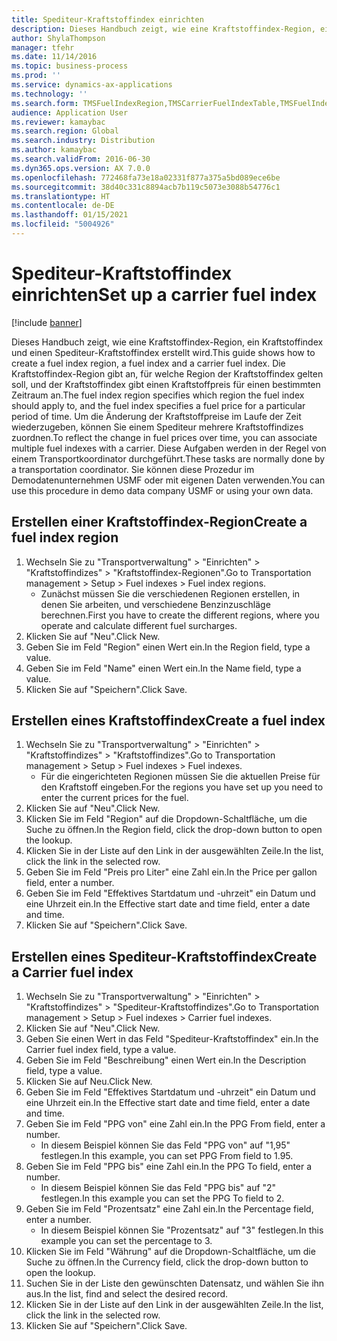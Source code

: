 ```yaml
---
title: Spediteur-Kraftstoffindex einrichten
description: Dieses Handbuch zeigt, wie eine Kraftstoffindex-Region, ein Kraftstoffindex und einen Spediteur-Kraftstoffindex erstellt wird.
author: ShylaThompson
manager: tfehr
ms.date: 11/14/2016
ms.topic: business-process
ms.prod: ''
ms.service: dynamics-ax-applications
ms.technology: ''
ms.search.form: TMSFuelIndexRegion,TMSCarrierFuelIndexTable,TMSFuelIndex
audience: Application User
ms.reviewer: kamaybac
ms.search.region: Global
ms.search.industry: Distribution
ms.author: kamaybac
ms.search.validFrom: 2016-06-30
ms.dyn365.ops.version: AX 7.0.0
ms.openlocfilehash: 772468fa73e18a02331f877a375a5bd089ece6be
ms.sourcegitcommit: 38d40c331c8894acb7b119c5073e3088b54776c1
ms.translationtype: HT
ms.contentlocale: de-DE
ms.lasthandoff: 01/15/2021
ms.locfileid: "5004926"
---
```

# <a name="set-up-a-carrier-fuel-index"></a><span data-ttu-id="2efde-103">Spediteur-Kraftstoffindex einrichten</span><span class="sxs-lookup"><span data-stu-id="2efde-103">Set up a carrier fuel index</span></span>

[!include [banner](../../includes/banner.md)]

<span data-ttu-id="2efde-104">Dieses Handbuch zeigt, wie eine Kraftstoffindex-Region, ein Kraftstoffindex und einen Spediteur-Kraftstoffindex erstellt wird.</span><span class="sxs-lookup"><span data-stu-id="2efde-104">This guide shows how to create a fuel index region, a fuel index and a carrier fuel index.</span></span> <span data-ttu-id="2efde-105">Die Kraftstoffindex-Region gibt an, für welche Region der Kraftstoffindex gelten soll, und der Kraftstoffindex gibt einen Kraftstoffpreis für einen bestimmten Zeitraum an.</span><span class="sxs-lookup"><span data-stu-id="2efde-105">The fuel index region specifies which region the fuel index should apply to, and the fuel index specifies a fuel price for a particular period of time.</span></span> <span data-ttu-id="2efde-106">Um die Änderung der Kraftstoffpreise im Laufe der Zeit wiederzugeben, können Sie einem Spediteur mehrere Kraftstoffindizes zuordnen.</span><span class="sxs-lookup"><span data-stu-id="2efde-106">To reflect the change in fuel prices over time, you can associate multiple fuel indexes with a carrier.</span></span>  <span data-ttu-id="2efde-107">Diese Aufgaben werden in der Regel von einem Transportkoordinator durchgeführt.</span><span class="sxs-lookup"><span data-stu-id="2efde-107">These tasks are normally done by a transportation coordinator.</span></span> <span data-ttu-id="2efde-108">Sie können diese Prozedur im Demodatenunternehmen USMF oder mit eigenen Daten verwenden.</span><span class="sxs-lookup"><span data-stu-id="2efde-108">You can use this procedure in demo data company USMF or using your own data.</span></span>


## <a name="create-a-fuel-index-region"></a><span data-ttu-id="2efde-109">Erstellen einer Kraftstoffindex-Region</span><span class="sxs-lookup"><span data-stu-id="2efde-109">Create a fuel index region</span></span>
1. <span data-ttu-id="2efde-110">Wechseln Sie zu "Transportverwaltung" > "Einrichten" > "Kraftstoffindizes" > "Kraftstoffindex-Regionen".</span><span class="sxs-lookup"><span data-stu-id="2efde-110">Go to Transportation management > Setup > Fuel indexes > Fuel index regions.</span></span>
    * <span data-ttu-id="2efde-111">Zunächst müssen Sie die verschiedenen Regionen erstellen, in denen Sie arbeiten, und verschiedene Benzinzuschläge berechnen.</span><span class="sxs-lookup"><span data-stu-id="2efde-111">First you have to create the different regions, where you operate and calculate different fuel surcharges.</span></span>  
2. <span data-ttu-id="2efde-112">Klicken Sie auf "Neu".</span><span class="sxs-lookup"><span data-stu-id="2efde-112">Click New.</span></span>
3. <span data-ttu-id="2efde-113">Geben Sie im Feld "Region" einen Wert ein.</span><span class="sxs-lookup"><span data-stu-id="2efde-113">In the Region field, type a value.</span></span>
4. <span data-ttu-id="2efde-114">Geben Sie im Feld "Name" einen Wert ein.</span><span class="sxs-lookup"><span data-stu-id="2efde-114">In the Name field, type a value.</span></span>
5. <span data-ttu-id="2efde-115">Klicken Sie auf "Speichern".</span><span class="sxs-lookup"><span data-stu-id="2efde-115">Click Save.</span></span>

## <a name="create-a-fuel-index"></a><span data-ttu-id="2efde-116">Erstellen eines Kraftstoffindex</span><span class="sxs-lookup"><span data-stu-id="2efde-116">Create a fuel index</span></span>
1. <span data-ttu-id="2efde-117">Wechseln Sie zu "Transportverwaltung" > "Einrichten" > "Kraftstoffindizes" > "Kraftstoffindizes".</span><span class="sxs-lookup"><span data-stu-id="2efde-117">Go to Transportation management > Setup > Fuel indexes > Fuel indexes.</span></span>
    * <span data-ttu-id="2efde-118">Für die eingerichteten Regionen müssen Sie die aktuellen Preise für den Kraftstoff eingeben.</span><span class="sxs-lookup"><span data-stu-id="2efde-118">For the regions you have set up you need to enter the current prices for the fuel.</span></span>  
2. <span data-ttu-id="2efde-119">Klicken Sie auf "Neu".</span><span class="sxs-lookup"><span data-stu-id="2efde-119">Click New.</span></span>
3. <span data-ttu-id="2efde-120">Klicken Sie im Feld "Region" auf die Dropdown-Schaltfläche, um die Suche zu öffnen.</span><span class="sxs-lookup"><span data-stu-id="2efde-120">In the Region field, click the drop-down button to open the lookup.</span></span>
4. <span data-ttu-id="2efde-121">Klicken Sie in der Liste auf den Link in der ausgewählten Zeile.</span><span class="sxs-lookup"><span data-stu-id="2efde-121">In the list, click the link in the selected row.</span></span>
5. <span data-ttu-id="2efde-122">Geben Sie im Feld "Preis pro Liter" eine Zahl ein.</span><span class="sxs-lookup"><span data-stu-id="2efde-122">In the Price per gallon field, enter a number.</span></span>
6. <span data-ttu-id="2efde-123">Geben Sie im Feld "Effektives Startdatum und -uhrzeit" ein Datum und eine Uhrzeit ein.</span><span class="sxs-lookup"><span data-stu-id="2efde-123">In the Effective start date and time field, enter a date and time.</span></span>
7. <span data-ttu-id="2efde-124">Klicken Sie auf "Speichern".</span><span class="sxs-lookup"><span data-stu-id="2efde-124">Click Save.</span></span>

## <a name="create-a-carrier-fuel-index"></a><span data-ttu-id="2efde-125">Erstellen eines Spediteur-Kraftstoffindex</span><span class="sxs-lookup"><span data-stu-id="2efde-125">Create a Carrier fuel index</span></span>
1. <span data-ttu-id="2efde-126">Wechseln Sie zu "Transportverwaltung" > "Einrichten" > "Kraftstoffindizes" > "Spediteur-Kraftstoffindizes".</span><span class="sxs-lookup"><span data-stu-id="2efde-126">Go to Transportation management > Setup > Fuel indexes > Carrier fuel indexes.</span></span>
2. <span data-ttu-id="2efde-127">Klicken Sie auf "Neu".</span><span class="sxs-lookup"><span data-stu-id="2efde-127">Click New.</span></span>
3. <span data-ttu-id="2efde-128">Geben Sie einen Wert in das Feld "Spediteur-Kraftstoffindex" ein.</span><span class="sxs-lookup"><span data-stu-id="2efde-128">In the Carrier fuel index field, type a value.</span></span>
4. <span data-ttu-id="2efde-129">Geben Sie im Feld "Beschreibung" einen Wert ein.</span><span class="sxs-lookup"><span data-stu-id="2efde-129">In the Description field, type a value.</span></span>
5. <span data-ttu-id="2efde-130">Klicken Sie auf Neu.</span><span class="sxs-lookup"><span data-stu-id="2efde-130">Click New.</span></span>
6. <span data-ttu-id="2efde-131">Geben Sie im Feld "Effektives Startdatum und -uhrzeit" ein Datum und eine Uhrzeit ein.</span><span class="sxs-lookup"><span data-stu-id="2efde-131">In the Effective start date and time field, enter a date and time.</span></span>
7. <span data-ttu-id="2efde-132">Geben Sie im Feld "PPG von" eine Zahl ein.</span><span class="sxs-lookup"><span data-stu-id="2efde-132">In the PPG From field, enter a number.</span></span>
    * <span data-ttu-id="2efde-133">In diesem Beispiel können Sie das Feld "PPG von" auf "1,95" festlegen.</span><span class="sxs-lookup"><span data-stu-id="2efde-133">In this example, you can set PPG From field to 1.95.</span></span>  
8. <span data-ttu-id="2efde-134">Geben Sie im Feld "PPG bis" eine Zahl ein.</span><span class="sxs-lookup"><span data-stu-id="2efde-134">In the PPG To field, enter a number.</span></span>
    * <span data-ttu-id="2efde-135">In diesem Beispiel können Sie das Feld "PPG bis" auf "2" festlegen.</span><span class="sxs-lookup"><span data-stu-id="2efde-135">In this example you can set the PPG To field to 2.</span></span>  
9. <span data-ttu-id="2efde-136">Geben Sie im Feld "Prozentsatz" eine Zahl ein.</span><span class="sxs-lookup"><span data-stu-id="2efde-136">In the Percentage field, enter a number.</span></span>
    * <span data-ttu-id="2efde-137">In diesem Beispiel können Sie "Prozentsatz" auf "3" festlegen.</span><span class="sxs-lookup"><span data-stu-id="2efde-137">In this example you can set the percentage to 3.</span></span>  
10. <span data-ttu-id="2efde-138">Klicken Sie im Feld "Währung" auf die Dropdown-Schaltfläche, um die Suche zu öffnen.</span><span class="sxs-lookup"><span data-stu-id="2efde-138">In the Currency field, click the drop-down button to open the lookup.</span></span>
11. <span data-ttu-id="2efde-139">Suchen Sie in der Liste den gewünschten Datensatz, und wählen Sie ihn aus.</span><span class="sxs-lookup"><span data-stu-id="2efde-139">In the list, find and select the desired record.</span></span>
12. <span data-ttu-id="2efde-140">Klicken Sie in der Liste auf den Link in der ausgewählten Zeile.</span><span class="sxs-lookup"><span data-stu-id="2efde-140">In the list, click the link in the selected row.</span></span>
13. <span data-ttu-id="2efde-141">Klicken Sie auf "Speichern".</span><span class="sxs-lookup"><span data-stu-id="2efde-141">Click Save.</span></span>

